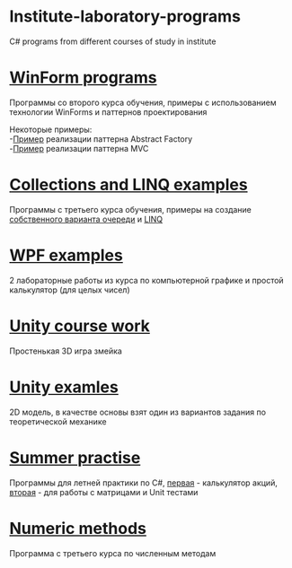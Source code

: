 # Institute-laboratory-programs
C# programs from different courses of study in institute

# [WinForm programs](WinForms-programs/)
Программы со второго курса обучения, примеры с использованием технологии WinForms и паттернов проектирования

Некоторые примеры:  
-[Пример](WinForms-programs/Laba_5/) реализации паттерна Abstract Factory  
-[Пример](WinForms-programs/Laba_6/) реализации паттерна MVC  

# [Collections and LINQ examples](Collections-and-LINQ-examples/)
Программы с третьего курса обучения, примеры на создание [собственного варианта очереди](Collections-and-LINQ-examples/DZ_4_Queue) и [LINQ](Collections-and-LINQ-examples/DZ_6_LINQ)

# [WPF examples](WPF-examples/)
2 лабораторные работы из курса по компьютерной графике и простой калькулятор (для целых чисел)

# [Unity course work](Unity-course-work/)
Простенькая 3D игра змейка

# [Unity examles](Unity-examles/)
2D модель, в качестве основы взят один из вариантов задания по теоретической механике

# [Summer practise](Summer-practise/)
Программы для летней практики по C#, [первая](Summer-practise/Practice_Task_1) - калькулятор акций, [вторая](Summer-practise/Practice_Task_2) - для работы с матрицами и Unit тестами

# [Numeric methods](Numeric-Methods/)  
Программа с третьего курса по численным методам
